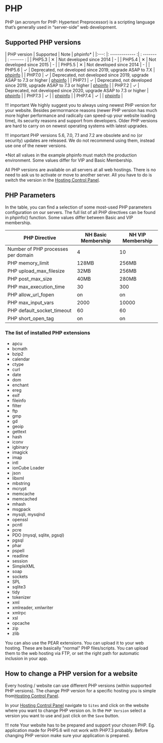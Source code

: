 # PHP

PHP (an acronym for PHP: Hypertext Preprocessor) is a scripting language that’s generally used in “server-side” web development.

## Supported PHP versions

| PHP version | Supported | Note | phpinfo* |
|:---: |: ------------- :| : ------- | : ------- : |
| PHP5.3 | ✕ | Not developed since 2014 | - |
| PHP5.4 | ✕ | Not developed since 2015 | - |
| PHP5.5 | ✕ | Not developed since 2014 | - |
| PHP5.6 | ✓ | Deprecated, not developed since 2019, upgrade ASAP to 7.X | [phpinfo](http://denver.nuclearserver.xyz/phpinfo56.html) |
| PHP7.0 | ✓ | Deprecated, not developed since 2019, upgrade ASAP to 7.3 or higher | [phpinfo](http://denver.nuclearserver.xyz/phpinfo70.html) |
| PHP7.1 | ✓ | Deprecated, not developed since 2019, upgrade ASAP to 7.3 or higher | [phpinfo](http://denver.nuclearserver.xyz/phpinfo71.html) |
| PHP7.2 | ✓ | Deprecated, not developed since 2020, upgrade ASAP to 7.3 or higher | [phpinfo](http://denver.nuclearserver.xyz/phpinfo72.html) |
| PHP7.3 | ✓ | | [phpinfo](http://denver.nuclearserver.xyz/phpinfo73.html) |
| PHP7.4 | ✓ | | [phpinfo](http://denver.nuclearserver.xyz/phpinfo74.html) |


!!! important
	We highly suggest you to always using newest PHP version for your website. Besides permormance reasons (newer PHP version has much more higher performance and radically can speed-up your website loading time), its security reasons and support from developers. Older PHP versions are hard to carry on on newest operating systems with latest upgrades.

!!! important
	PHP versions 5.6, 7.0, 7.1 and 7.2 are obsolete and no (or security) updates are released. We do not recommend using them, instead use one of the newer versions.

*Not all values in the example phpinfo must match the production environment. Some values differ for VIP and Basic Membership.

All PHP versions are available on all servers at all web hostings. There is no need to ask us to activate or move to another server. All you have to do is switch the version in the [Hosting Control Panel](https://my.nuclear.hosting).

## PHP Parameters

In the table, you can find a selection of some most-used PHP parameters configuration on our servers. The full list of all PHP directives can be found in phpinfo() function. Some values differ between Basic and VIP membership.

| PHP Directive | NH Basic Membership | NH VIP Membership |
| --- | ------------- | ------- |
| Number of PHP processes per domain | 4 | 10 |
| PHP memory_limit | 128MB | 256MB |
| PHP upload_max_filesize | 32MB | 256MB |
| PHP post_max_size | 40MB | 280MB |
| PHP max_execution_time | 30 | 300 |
| PHP allow_url_fopen | on | on |
| PHP max_input_vars | 2000 | 10000 |
| PHP default_socket_timeout | 60 | 60 |
| PHP short_open_tag | on | on |


### The list of installed PHP extensions

  - apcu
  - bcmath
  - bzip2
  - calendar
  - ctype
  - curl
  - date
  - dom
  - enchant
  - ereg
  - exif
  - fileinfo
  - filter
  - ftp
  - gmp
  - gd
  - geoip
  - gettext
  - hash
  - iconv
  - igbinary
  - imagick
  - imap
  - intl
  - ionCube Loader
  - json
  - libxml
  - mbstring
  - mcrypt
  - memcache
  - memcached
  - mhash
  - msgpack
  - mysqli, mysqlnd
  - openssl
  - pcntl
  - pcre
  - PDO (mysql, sqlite, pgsql)
  - pgsql
  - phar
  - pspell
  - readline
  - session
  - SimpleXML
  - soap
  - sockets
  - SPL
  - sqlite3
  - tidy
  - tokenizer
  - xml
  - xmlreader, xmlwriter
  - xmlrpc
  - xsl
  - opcache
  - zip
  - zlib

You can also use the PEAR extensions. You can upload it to your web hosting. These are basically "normal" PHP files/scripts. You can upload them to the web hosting via FTP, or set the right path for automatic inclusion in your app.

## How to change a PHP version for a website

Every hosting / website can use different PHP versions (within supported PHP versions). The change PHP version for a specific hosting you is simple from[Hosting Control Panel](https://my.nuclear.hosting).

In your [Hosting Control Panel](https://my.nuclear.hosting) navigate to ```Sites``` and click on the website where you want to change PHP version on. In the ```PHP Version``` select a version you want to use and just click on the ```Save``` button.

!!! note
	Your website has to be prepared and support your chosen PHP. Eg. application made for PHP5.6 will not work with PHP7.3 probably. Before changing PHP version make sure your application is prepared.
